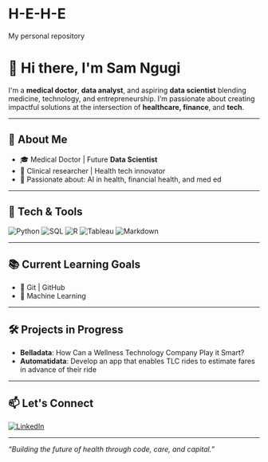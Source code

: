 # H-E-H-E  
My personal repository

# 👋 Hi there, I'm Sam Ngugi

I'm a **medical doctor**, **data analyst**, and aspiring **data scientist** blending medicine, technology, and entrepreneurship. I’m passionate about creating impactful solutions at the intersection of **healthcare, finance**, and **tech**.

---

## 🔎 About Me

- 🎓 Medical Doctor | Future **Data Scientist**
- 🧪 Clinical researcher | Health tech innovator
- 🌱 Passionate about: AI in health, financial health, and med ed

---

## 🧰 Tech & Tools

![Python](https://img.shields.io/badge/Python-3670A0?style=for-the-badge&logo=python&logoColor=white)
![SQL](https://img.shields.io/badge/SQL-336791?style=for-the-badge&logo=postgresql&logoColor=white)
![R](https://img.shields.io/badge/R-276DC3?style=for-the-badge&logo=r&logoColor=white)
![Tableau](https://img.shields.io/badge/Tableau-E97627?style=for-the-badge&logo=tableau&logoColor=white)
![Markdown](https://img.shields.io/badge/Markdown-000000?style=for-the-badge&logo=markdown&logoColor=white)

---

## 📚 Current Learning Goals

- 📘 Git | GitHub
- 🤖 Machine Learning

---

## 🛠 Projects in Progress

- **Belladata**: How Can a Wellness Technology Company Play it Smart?  
- **Automatidata**: Develop an app that enables TLC rides to estimate fares in advance of their ride 

---

## 📫 Let's Connect

[![LinkedIn](https://img.shields.io/badge/LinkedIn-Sam%20Ngugi-blue?style=for-the-badge&logo=linkedin)](https://www.linkedin.com/in/sam-ngugi-857492269/)

---

_“Building the future of health through code, care, and capital.”_
